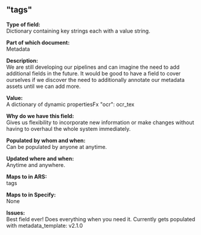 ## "tags"

**Type of field:**  
Dictionary containing key strings each with a value string. 

**Part of which document:**  
Metadata

**Description:**  
We are still developing our pipelines and can imagine the need to add additional fields in the future. It would be good to have a field to cover ourselves if we discover the need to additionally annotate our metadata assets until we can add more. 

**Value:**  
A dictionary of dynamic propertiesFx "ocr": ocr_tex

**Why do we have this field:**  
Gives us flexibility to incorporate new information or make changes without having to overhaul the whole system immediately.  

**Populated by whom and when:**  
Can be populated by anyone at anytime.  

**Updated where and when:**  
Anytime and anywhere.

**Maps to in ARS:**  
tags

**Maps to in Specify:**  
None

**Issues:**  
Best field ever! Does everything when you need it. Currently gets populated with metadata_template: v2.1.0 

